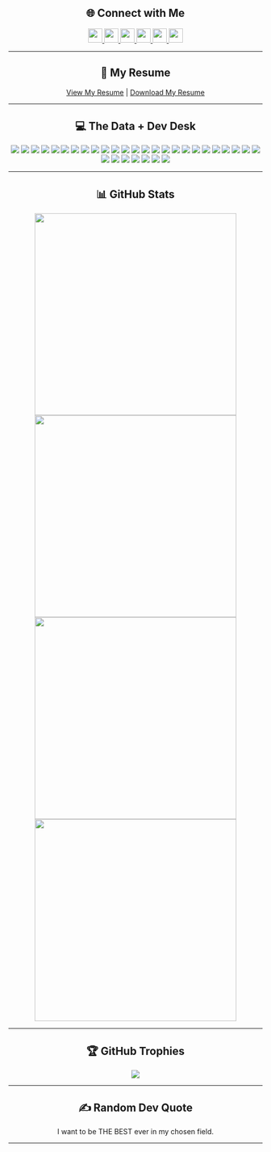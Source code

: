 <h2 align="center">🌐 Connect with Me</h2>

<p align="center">
  <a href="https://linkedin.com/in/ayushkhaire">
    <img src="https://img.shields.io/badge/LinkedIn-%230077B5.svg?logo=linkedin&logoColor=white" style="height: 28px;" />
  </a>
  <a href="https://x.com/ayushkhaire_x">
    <img src="https://img.shields.io/badge/X-black.svg?logo=X&logoColor=white" style="height: 28px;" />
  </a>
  <a href="https://youtube.com/@ayushkhaire_dev">
    <img src="https://img.shields.io/badge/YouTube-%23FF0000.svg?logo=YouTube&logoColor=white" style="height: 28px;" />
  </a>
  <a href="mailto:codeeayush@gmail.com">
    <img src="https://img.shields.io/badge/Email-D14836?logo=gmail&logoColor=white" style="height: 28px;" />
  </a>
  <a href="https://kaggle.com/ayushkhaire">
    <img src="https://img.shields.io/badge/Kaggle-20BEFF?logo=kaggle&logoColor=white" style="height: 28px;" />
  </a>
  <a href="https://huggingface.co/ayushkhaire">
    <img src="https://img.shields.io/badge/HuggingFace-%23FFD21F?logo=huggingface&logoColor=black" style="height: 28px;" />
  </a>
</p>

---
<h2 align="center">📄 My Resume</h2>
<p align="center">
  <a href="https://drive.google.com/file/d/1kVqSoZwHPVSKi6pIbAMWtjpq_kxlJQ_c/view?usp=sharing" target="_blank">View My Resume</a> |
  <a href="https://drive.usercontent.google.com/u/0/uc?id=1kVqSoZwHPVSKi6pIbAMWtjpq_kxlJQ_c&export=download" target="_blank">Download My Resume</a>
</p>

---

<h2 align="center">💻 The Data + Dev Desk</h2>

<p align="center">
  <img src="https://img.shields.io/badge/html5-%23E34F26.svg?style=for-the-badge&logo=html5&logoColor=white" />
  <img src="https://img.shields.io/badge/css3-%231572B6.svg?style=for-the-badge&logo=css3&logoColor=white" />
  <img src="https://img.shields.io/badge/javascript-%23323330.svg?style=for-the-badge&logo=javascript&logoColor=%23F7DF1E" />
  <img src="https://img.shields.io/badge/python-3670A0?style=for-the-badge&logo=python&logoColor=ffdd54" />
  <img src="https://img.shields.io/badge/django-%23092E20.svg?style=for-the-badge&logo=django&logoColor=white" />
  <img src="https://img.shields.io/badge/Streamlit-%23FE4B4B.svg?style=for-the-badge&logo=streamlit&logoColor=white" />
  <img src="https://img.shields.io/badge/Apache%20Spark-FDEE21?style=for-the-badge&logo=apachespark&logoColor=black" />
  <img src="https://img.shields.io/badge/Apache%20Kafka-000?style=for-the-badge&logo=apachekafka" />
  <img src="https://img.shields.io/badge/mysql-4479A1.svg?style=for-the-badge&logo=mysql&logoColor=white" />
  <img src="https://img.shields.io/badge/MongoDB-%234ea94b.svg?style=for-the-badge&logo=mongodb&logoColor=white" />
  <img src="https://img.shields.io/badge/scikit--learn-%23F7931E.svg?style=for-the-badge&logo=scikit-learn&logoColor=white" />
  <img src="https://img.shields.io/badge/TensorFlow-%23FF6F00.svg?style=for-the-badge&logo=TensorFlow&logoColor=white" />
  <img src="https://img.shields.io/badge/plotly-%233F4F75.svg?style=for-the-badge&logo=plotly&logoColor=white" />
  <img src="https://img.shields.io/badge/pandas-%23150458.svg?style=for-the-badge&logo=pandas&logoColor=white" />
  <img src="https://img.shields.io/badge/numpy-%23013243.svg?style=for-the-badge&logo=numpy&logoColor=white" />
  <img src="https://img.shields.io/badge/requests-%2300BFFF.svg?style=for-the-badge&logo=python&logoColor=white" />
  <img src="https://img.shields.io/badge/beautifulsoup-4B0082.svg?style=for-the-badge&logo=python&logoColor=white" />
  <img src="https://img.shields.io/badge/selenium-43B02A.svg?style=for-the-badge&logo=selenium&logoColor=white" />
  <img src="https://img.shields.io/badge/git-%23F05033.svg?style=for-the-badge&logo=git&logoColor=white" />
  <img src="https://img.shields.io/badge/github-%23121011.svg?style=for-the-badge&logo=github&logoColor=white" />
  <img src="https://img.shields.io/badge/linux-%23000000.svg?style=for-the-badge&logo=linux&logoColor=white" />
  <img src="https://img.shields.io/badge/docker-%230db7ed.svg?style=for-the-badge&logo=docker&logoColor=white" />
  <img src="https://img.shields.io/badge/nginx-%23009639.svg?style=for-the-badge&logo=nginx&logoColor=white" />
  <img src="https://img.shields.io/badge/gunicorn-499848.svg?style=for-the-badge&logo=gunicorn&logoColor=white" />
  <img src="https://img.shields.io/badge/Google%20Gemini-4285F4?style=for-the-badge&logo=google&logoColor=white" />
  <img src="https://img.shields.io/badge/Bash-121011?style=for-the-badge&logo=gnu-bash&logoColor=white" />
  <img src="https://img.shields.io/badge/Google%20Cloud-%234285F4.svg?style=for-the-badge&logo=googlecloud&logoColor=white" />
  <img src="https://img.shields.io/badge/Apache%20Cassandra-%231287B1.svg?style=for-the-badge&logo=apachecassandra&logoColor=white" />
  <img src="https://img.shields.io/badge/Kaggle-20BEFF?style=for-the-badge&logo=kaggle&logoColor=white" />
  <img src="https://img.shields.io/badge/Databricks-EA1B22?style=for-the-badge&logo=databricks&logoColor=white" />
<img src="https://img.shields.io/badge/Snowflake-29B5E8?style=for-the-badge&logo=snowflake&logoColor=white" />
<img src="https://img.shields.io/badge/PostgreSQL-4169E1?style=for-the-badge&logo=postgresql&logoColor=white" />

</p>

---

<h2 align="center">📊 GitHub Stats</h2>

<p align="center">
  <img src="https://github-contributor-stats.vercel.app/api?username=AYUSHKHAIRE&limit=5&theme=dark&combine_all_yearly_contributions=true" width="400px" />
  <br/>
  <img src="https://github-readme-stats.vercel.app/api?username=AYUSHKHAIRE&theme=dark&hide_border=false&include_all_commits=false&count_private=false" width="400px" />
  <br/>
  <img src="https://nirzak-streak-stats.vercel.app/?user=AYUSHKHAIRE&theme=dark&hide_border=false" width="400px" />
  <br/>
  <img src="https://github-readme-stats.vercel.app/api/top-langs/?username=AYUSHKHAIRE&theme=dark&hide_border=false&layout=compact" width="400px" />
</p>

---

<h2 align="center">🏆 GitHub Trophies</h2>

<p align="center">
  <img src="https://github-profile-trophy.vercel.app/?username=AYUSHKHAIRE&theme=transparent&no-frame=true&no-bg=true&margin-w=4" />
</p>

---

<h2 align="center">✍️ Random Dev Quote</h2>

<p align="center">
  I want to be THE BEST ever in my chosen field.
</p>

---

<!-- Proudly created with GPRM ( https://gprm.itsvg.in ) -->
